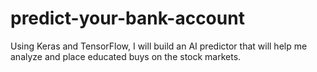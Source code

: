 # predict-your-bank-account
Using Keras and TensorFlow, I will build an AI predictor that will help me analyze and place educated buys on the stock markets.
